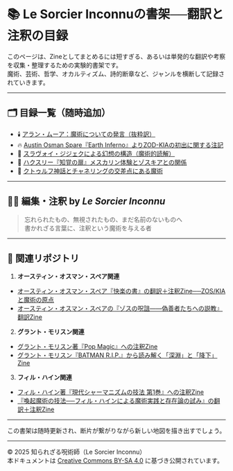 # 📚 Le Sorcier Inconnuの書架──翻訳と注釈の目録

このページは、Zineとしてまとめるには短すぎる、あるいは単発的な翻訳や考察を収集・整理するための実験的書架です。  
魔術、芸術、哲学、オカルティズム、詩的断章など、ジャンルを横断して記録されていきます。

---

## 🗂 目録一覧（随時追加）

- 🕯️ [アラン・ムーア：魔術についての発言（抜粋訳）](alan_moore_magick_quotes.md)
- 🔥 [Austin Osman Spare『Earth Inferno』よりZOD-KIAの初出に関する注記](earth_inferno_zodkia.md)
- 🧵 [スラヴォイ・ジジェクによる幻想の構造（魔術的読解）](zizek_fantasy_structure.md)
- 🦠 [ハクスリー『知覚の扉』メスカリン体験とゾスキアとの関係](huxley_doors_mescaline.md)
- 🦑 [クトゥルフ神話とチャネリングの交差点にある魔術](cthulhu_channeling.md)

---

## 🧙‍♂️ 編集・注釈 by *Le Sorcier Inconnu*

> 忘れられたもの、無視されたもの、まだ名前のないものへ  
> 書かれざる言葉に、注釈という魔術を与える者

---

## 🔗 関連リポジトリ

1. **オースティン・オスマン・スペア関連**<br>

- [オースティン・オスマン・スペア『快楽の書』の翻訳＋注釈Zine──ZOS/KIAと魔術の原点](https://github.com/ravensgate-tux/book_of_pleasure/blob/main/README.md)
- [オースティン・オスマン・スペアの『ゾスの呪詛――偽善者たちへの説教』翻訳Zine](https://github.com/ravensgate-tux/Anathema_of_Zos/blob/main/README.md)

2. **グラント・モリスン関連**<br>

- [グラント・モリスン著『Pop Magic』への注釈Zine](https://github.com/ravensgate-tux/pop_magic_annotation/blob/main/README.md)
- [グラント・モリスン『BATMAN R.I.P.』から読み解く「深淵」と「降下」Zine](https://github.com/ravensgate-tux/batman_rip_zine/blob/main/README.md)

3. **フィル・ハイン関連**<br>

- [フィル・ハイン著『現代シャーマニズムの技法 第1巻』への注釈Zine](https://github.com/ravensgate-tux/hine_modern_shamanism/blob/main/README.md)
- [『喚起魔術の技法──フィル・ハインによる魔術実践と存在論の試み』の翻訳＋注釈Zine](https://github.com/ravensgate-tux/hine_evocation/blob/main/README.md)

---

この書架は随時更新され、断片が繋がりながら新しい地図を描き出すでしょう。

---

© 2025 知られざる呪術師（Le Sorcier Inconnu）  
本ドキュメントは [Creative Commons BY-SA 4.0](https://creativecommons.org/licenses/by-sa/4.0/deed.ja) に基づき公開されています。

